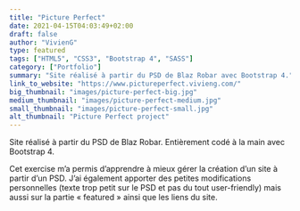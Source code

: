 ```yaml
---
title: "Picture Perfect"
date: 2021-04-15T04:03:49+02:00
draft: false
author: "VivienG"
type: featured
tags: ["HTML5", "CSS3", "Bootstrap 4", "SASS"]
category: ["Portfolio"]
summary: "Site réalisé à partir du PSD de Blaz Robar avec Bootstrap 4."
link_to_website: "https://www.pictureperfect.vivieng.com/"
big_thumbnail: "images/picture-perfect-big.jpg"
medium_thumbnail: "images/picture-perfect-medium.jpg"
small_thumbnail: "images/picture-perfect-small.jpg"
alt_thumbnail: "Picture Perfect project"
---
```


Site réalisé à partir du PSD de Blaz Robar. Entièrement codé à la main avec Bootstrap 4.

Cet exercise m’a permis d’apprendre à mieux gérer la création d’un site à partir d’un PSD. J’ai également apporter des petites modifications personnelles (texte trop petit sur le PSD et pas du tout user-friendly) mais aussi sur la partie « featured » ainsi que les liens du site.